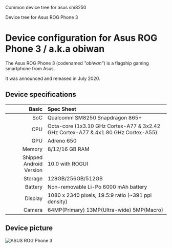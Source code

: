 Common device tree for asus sm8250

Device tree for Asus ROG Phone 3

Device configuration for Asus ROG Phone 3 / a.k.a obiwan
=========================================

The Asus ROG Phone 3 (codenamed _"obiwan"_) is a flagship gaming smartphone from Asus.

It was announced and released in July 2020.

## Device specifications

Basic   | Spec Sheet
-------:|:-------------------------
SoC     | Qualcomm SM8250 Snapdragon 865+
CPU     | Octa-core (1x3.10 GHz Cortex-A77 & 3x2.42 GHz Cortex-A77 & 4x1.80 GHz Cortex-A55)
GPU     | Adreno 650
Memory  | 8/12/16 GB RAM
Shipped Android Version | 10.0 with ROGUI
Storage | 128GB/256GB/512GB
Battery | Non-removable Li-Po 6000 mAh battery
Display | 1080 x 2340 pixels, 19.5:9 ratio (~391 ppi density)
Camera  | 64MP(Primary) 13MP(Ultra-wide) 5MP(Macro)

## Device picture

![ASUS ROG Phone 3](https://dlcdnwebimgs.asus.com/gain/64A4C3E8-D8B8-493B-8B9C-FBDD8267D482/w1000/h732)

